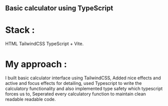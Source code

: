 ## Basic calculator using TypeScript

# Stack : 
HTML TailwindCSS TypeScript + Vite.

# My approach : 
I built basic calculator interface using TailwindCSS, 
Added nice effects and active and focus effects for detailing, 
used Typescript to write the calculatory functionality and also implemented type safety which typescript forces us to, 
Seperated every calculatory function to maintain clean readable readable code.
